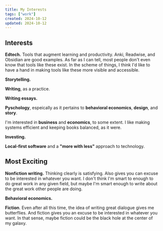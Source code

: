 ```yaml
---
title: My Interests
tags: ["work"]
created: 2024-10-12
updated: 2024-10-12
---
```


## Interests

**Edtech.** Tools that augment learning and productivity. Anki, Readwise, and Obsidian are good examples. As far as I can tell, most people don't even know that tools like these exist. In the scheme of things, I think I'd like to have a hand in making tools like these more visible and accessible.

**Storytelling.**

**Writing**, as a practice.

**Writing essays.**

**Pyschology**, espeically as it pertains to **behavioral economics**, **design**, and **story**.

I'm interested in **business** and **economics**, to some extent. I like making systems efficient and keeping books balanced, as it were.

**Investing.**

**Local-first software** and a **"more with less"** approach to technology.

## Most Exciting

**Nonfiction writing.** Thinking clearly is satisfying. Also gives you can excuse to be interested in whatever you want. I don't think I'm smart to enough to do great work in any given field, but maybe I'm smart enough to write about the great work other people are doing.

**Behavioral economics.**

**Fiction**. Even after all this time, the idea of writing great dialogue gives me butterflies. And fiction gives you an excuse to be interested in whatever you want. In that sense, maybe fiction could be the black hole at the center of my galaxy.